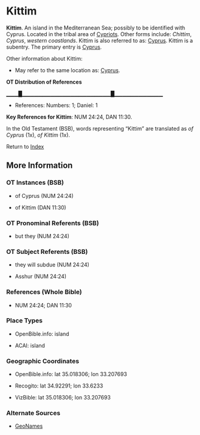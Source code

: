 # Kittim
**Kittim**. 
An island in the Mediterranean Sea; possibly to be identified with Cyprus. 
Located in the tribal area of [Cypriots](../../../groups/md/acai/Cyprus.md). 
Other forms include: 
*Chittim*, *Cyprus*, *western coastlands*. 
Kittim is also referred to as: 
[Cyprus](Cyprus.md). 
Kittim is a subentry. The primary entry is 
[Cyprus](Cyprus.md). 




Other information about Kittim:


* May refer to the same location as: 
[Cyprus](Cyprus.md). 


**OT Distribution of References**

▁▁▁█▁▁▁▁▁▁▁▁▁▁▁▁▁▁▁▁▁▁▁▁▁▁█▁▁▁▁▁▁▁▁▁▁▁▁
* References: Numbers: 1; Daniel: 1



**Key References for Kittim**: 
NUM 24:24, DAN 11:30. 


In the Old Testament (BSB), words representing “Kittim” are translated as 
*of Cyprus* (1x), *of Kittim* (1x). 




Return to [Index](00-Index.md)

## More Information

### OT Instances (BSB)

* of Cyprus (NUM 24:24)

* of Kittim (DAN 11:30)



### OT Pronominal Referents (BSB)

* but they (NUM 24:24)



### OT Subject Referents (BSB)

* they will subdue (NUM 24:24)

* Asshur (NUM 24:24)



### References (Whole Bible)

* NUM 24:24; DAN 11:30


### Place Types

* OpenBible.info: island

* ACAI: island



### Geographic Coordinates

* OpenBible.info: lat 35.018306; lon 33.207693

* Recogito: lat 34.92291; lon 33.6233

* VizBible: lat 35.018306; lon 33.207693



### Alternate Sources

* [GeoNames](http://sws.geonames.org/146400)



